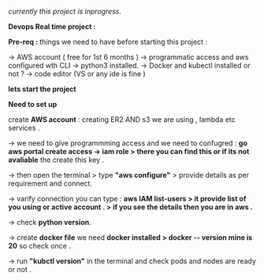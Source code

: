 *currently this project is inprogress.* 

**Devops Real time project :**
  
  **Pre-req :** 
  things we need to have before starting this project :
  
  -> AWS account ( free for 1st 6 months )
  -> programmatic access and aws configured wth CLI 
  -> python3 installed.
  -> Docker and kubectl installed or not ?
  -> code editor (VS or any ide is fine )

**lets start the project** 

**Need to set up**

create **AWS account**  : creating ER2 AND s3 we are using , lambda etc services .

-> we need to give programmming access and we need to confugred : 
                   **go aws portal create access
                   -> iam role 
                   > there you can find this or if its not avaliable** the create this key .
                   
-> then open the terminal 
             > type **"aws configure"** 
             > provide details as per requirement and connect.
             
-> varify connection you can type : 
                 **aws IAM list-users 
                 > it provide list of you using or active account . 
                 > if you see the details then you are in aws .**
                 
-> check **python version**.

-> create **docker file** we need **docker installed > docker -- version mine is 20** so check once .

-> run **"kubctl version"** in the terminal and check pods and nodes are ready or not .


